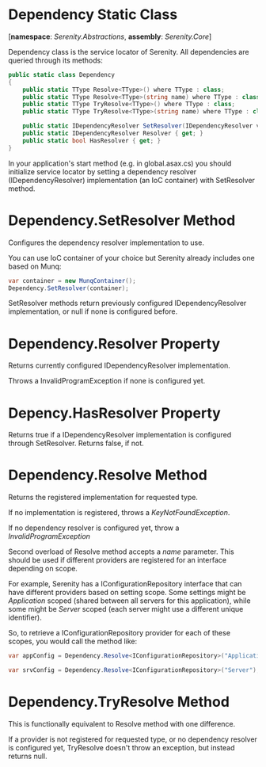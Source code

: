 # Dependency Static Class

[**namespace**: *Serenity.Abstractions*, **assembly**: *Serenity.Core*]

Dependency class is the service locator of Serenity. All dependencies are queried through its methods:

```cs
public static class Dependency
{
    public static TType Resolve<TType>() where TType : class;
    public static TType Resolve<TType>(string name) where TType : class;
    public static TType TryResolve<TType>() where TType : class;
    public static TType TryResolve<TType>(string name) where TType : class;

    public static IDependencyResolver SetResolver(IDependencyResolver value);
    public static IDependencyResolver Resolver { get; }
    public static bool HasResolver { get; }
}
```

In your application's start method (e.g. in global.asax.cs) you should initialize service locator by setting a dependency resolver (IDependencyResolver) implementation (an IoC container) with SetResolver method.

# Dependency.SetResolver Method

Configures the dependency resolver implementation to use.

You can use IoC container of your choice but Serenity already includes one based on Munq:

```cs
var container = new MunqContainer();
Dependency.SetResolver(container);
```

SetResolver methods return previously configured IDependencyResolver implementation, or null if none is configured before.

# Dependency.Resolver Property

Returns currently configured IDependencyResolver implementation.

Throws a InvalidProgramException if none is configured yet.

# Depency.HasResolver Property

Returns true if a IDependencyResolver implementation is configured through SetResolver. Returns false, if not.

# Dependency.Resolve Method

Returns the registered implementation for requested type.

If no implementation is registered, throws a *KeyNotFoundException*.

If no dependency resolver is configured yet, throw a *InvalidProgramException*

Second overload of Resolve method accepts a *name* parameter. This should be used if different providers are registered for an interface depending on scope.

For example, Serenity has a IConfigurationRepository interface that can have different providers based on setting scope. Some settings might be *Application* scoped (shared between all servers for this application), while some might be *Server* scoped (each server might use a different unique identifier).

So, to retrieve a IConfigurationRepository provider for each of these scopes, you would call the method like:

```cs
var appConfig = Dependency.Resolve<IConfigurationRepository>("Application");

var srvConfig = Dependency.Resolve<IConfigurationRepository>("Server");
```

# Dependency.TryResolve Method

This is functionally equivalent to Resolve method with one difference.

If a provider is not registered for requested type, or no dependency resolver is configured yet, TryResolve doesn't throw an exception, but instead returns null.
